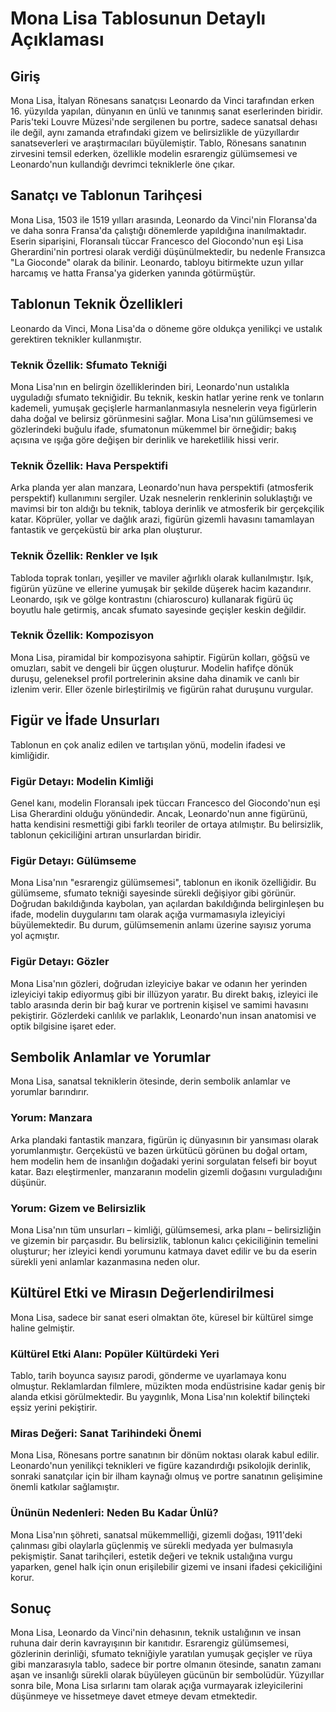 # Mona Lisa Tablosunun Detaylı Açıklaması

## Giriş

Mona Lisa, İtalyan Rönesans sanatçısı Leonardo da Vinci tarafından erken 16. yüzyılda yapılan, dünyanın en ünlü ve tanınmış sanat eserlerinden biridir. Paris'teki Louvre Müzesi'nde sergilenen bu portre, sadece sanatsal dehası ile değil, aynı zamanda etrafındaki gizem ve belirsizlikle de yüzyıllardır sanatseverleri ve araştırmacıları büyülemiştir. Tablo, Rönesans sanatının zirvesini temsil ederken, özellikle modelin esrarengiz gülümsemesi ve Leonardo'nun kullandığı devrimci tekniklerle öne çıkar.

## Sanatçı ve Tablonun Tarihçesi

Mona Lisa, 1503 ile 1519 yılları arasında, Leonardo da Vinci'nin Floransa'da ve daha sonra Fransa'da çalıştığı dönemlerde yapıldığına inanılmaktadır. Eserin siparişini, Floransalı tüccar Francesco del Giocondo'nun eşi Lisa Gherardini'nin portresi olarak verdiği düşünülmektedir, bu nedenle Fransızca "La Gioconde" olarak da bilinir. Leonardo, tabloyu bitirmekte uzun yıllar harcamış ve hatta Fransa'ya giderken yanında götürmüştür.

## Tablonun Teknik Özellikleri

Leonardo da Vinci, Mona Lisa'da o döneme göre oldukça yenilikçi ve ustalık gerektiren teknikler kullanmıştır.

### Teknik Özellik: Sfumato Tekniği

Mona Lisa'nın en belirgin özelliklerinden biri, Leonardo'nun ustalıkla uyguladığı sfumato tekniğidir. Bu teknik, keskin hatlar yerine renk ve tonların kademeli, yumuşak geçişlerle harmanlanmasıyla nesnelerin veya figürlerin daha doğal ve belirsiz görünmesini sağlar. Mona Lisa'nın gülümsemesi ve gözlerindeki buğulu ifade, sfumatonun mükemmel bir örneğidir; bakış açısına ve ışığa göre değişen bir derinlik ve hareketlilik hissi verir.

### Teknik Özellik: Hava Perspektifi

Arka planda yer alan manzara, Leonardo'nun hava perspektifi (atmosferik perspektif) kullanımını sergiler. Uzak nesnelerin renklerinin soluklaştığı ve mavimsi bir ton aldığı bu teknik, tabloya derinlik ve atmosferik bir gerçekçilik katar. Köprüler, yollar ve dağlık arazi, figürün gizemli havasını tamamlayan fantastik ve gerçeküstü bir arka plan oluşturur.

### Teknik Özellik: Renkler ve Işık

Tabloda toprak tonları, yeşiller ve maviler ağırlıklı olarak kullanılmıştır. Işık, figürün yüzüne ve ellerine yumuşak bir şekilde düşerek hacim kazandırır. Leonardo, ışık ve gölge kontrastını (chiaroscuro) kullanarak figürü üç boyutlu hale getirmiş, ancak sfumato sayesinde geçişler keskin değildir.

### Teknik Özellik: Kompozisyon

Mona Lisa, piramidal bir kompozisyona sahiptir. Figürün kolları, göğsü ve omuzları, sabit ve dengeli bir üçgen oluşturur. Modelin hafifçe dönük duruşu, geleneksel profil portrelerinin aksine daha dinamik ve canlı bir izlenim verir. Eller özenle birleştirilmiş ve figürün rahat duruşunu vurgular.

## Figür ve İfade Unsurları

Tablonun en çok analiz edilen ve tartışılan yönü, modelin ifadesi ve kimliğidir.

### Figür Detayı: Modelin Kimliği

Genel kanı, modelin Floransalı ipek tüccarı Francesco del Giocondo'nun eşi Lisa Gherardini olduğu yönündedir. Ancak, Leonardo'nun anne figürünü, hatta kendisini resmettiği gibi farklı teoriler de ortaya atılmıştır. Bu belirsizlik, tablonun çekiciliğini artıran unsurlardan biridir.

### Figür Detayı: Gülümseme

Mona Lisa'nın "esrarengiz gülümsemesi", tablonun en ikonik özelliğidir. Bu gülümseme, sfumato tekniği sayesinde sürekli değişiyor gibi görünür. Doğrudan bakıldığında kaybolan, yan açılardan bakıldığında belirginleşen bu ifade, modelin duygularını tam olarak açığa vurmamasıyla izleyiciyi büyülemektedir. Bu durum, gülümsemenin anlamı üzerine sayısız yoruma yol açmıştır.

### Figür Detayı: Gözler

Mona Lisa'nın gözleri, doğrudan izleyiciye bakar ve odanın her yerinden izleyiciyi takip ediyormuş gibi bir illüzyon yaratır. Bu direkt bakış, izleyici ile tablo arasında derin bir bağ kurar ve portrenin kişisel ve samimi havasını pekiştirir. Gözlerdeki canlılık ve parlaklık, Leonardo'nun insan anatomisi ve optik bilgisine işaret eder.

## Sembolik Anlamlar ve Yorumlar

Mona Lisa, sanatsal tekniklerin ötesinde, derin sembolik anlamlar ve yorumlar barındırır.

### Yorum: Manzara

Arka plandaki fantastik manzara, figürün iç dünyasının bir yansıması olarak yorumlanmıştır. Gerçeküstü ve bazen ürkütücü görünen bu doğal ortam, hem modelin hem de insanlığın doğadaki yerini sorgulatan felsefi bir boyut katar. Bazı eleştirmenler, manzaranın modelin gizemli doğasını vurguladığını düşünür.

### Yorum: Gizem ve Belirsizlik

Mona Lisa'nın tüm unsurları – kimliği, gülümsemesi, arka planı – belirsizliğin ve gizemin bir parçasıdır. Bu belirsizlik, tablonun kalıcı çekiciliğinin temelini oluşturur; her izleyici kendi yorumunu katmaya davet edilir ve bu da eserin sürekli yeni anlamlar kazanmasına neden olur.

## Kültürel Etki ve Mirasın Değerlendirilmesi

Mona Lisa, sadece bir sanat eseri olmaktan öte, küresel bir kültürel simge haline gelmiştir.

### Kültürel Etki Alanı: Popüler Kültürdeki Yeri

Tablo, tarih boyunca sayısız parodi, gönderme ve uyarlamaya konu olmuştur. Reklamlardan filmlere, müzikten moda endüstrisine kadar geniş bir alanda etkisi görülmektedir. Bu yaygınlık, Mona Lisa'nın kolektif bilinçteki eşsiz yerini pekiştirir.

### Miras Değeri: Sanat Tarihindeki Önemi

Mona Lisa, Rönesans portre sanatının bir dönüm noktası olarak kabul edilir. Leonardo'nun yenilikçi teknikleri ve figüre kazandırdığı psikolojik derinlik, sonraki sanatçılar için bir ilham kaynağı olmuş ve portre sanatının gelişimine önemli katkılar sağlamıştır.

### Ününün Nedenleri: Neden Bu Kadar Ünlü?

Mona Lisa'nın şöhreti, sanatsal mükemmelliği, gizemli doğası, 1911'deki çalınması gibi olaylarla güçlenmiş ve sürekli medyada yer bulmasıyla pekişmiştir. Sanat tarihçileri, estetik değeri ve teknik ustalığına vurgu yaparken, genel halk için onun erişilebilir gizemi ve insani ifadesi çekiciliğini korur.

## Sonuç

Mona Lisa, Leonardo da Vinci'nin dehasının, teknik ustalığının ve insan ruhuna dair derin kavrayışının bir kanıtıdır. Esrarengiz gülümsemesi, gözlerinin derinliği, sfumato tekniğiyle yaratılan yumuşak geçişler ve rüya gibi manzarasıyla tablo, sadece bir portre olmanın ötesinde, sanatın zamanı aşan ve insanlığı sürekli olarak büyüleyen gücünün bir sembolüdür. Yüzyıllar sonra bile, Mona Lisa sırlarını tam olarak açığa vurmayarak izleyicilerini düşünmeye ve hissetmeye davet etmeye devam etmektedir.
